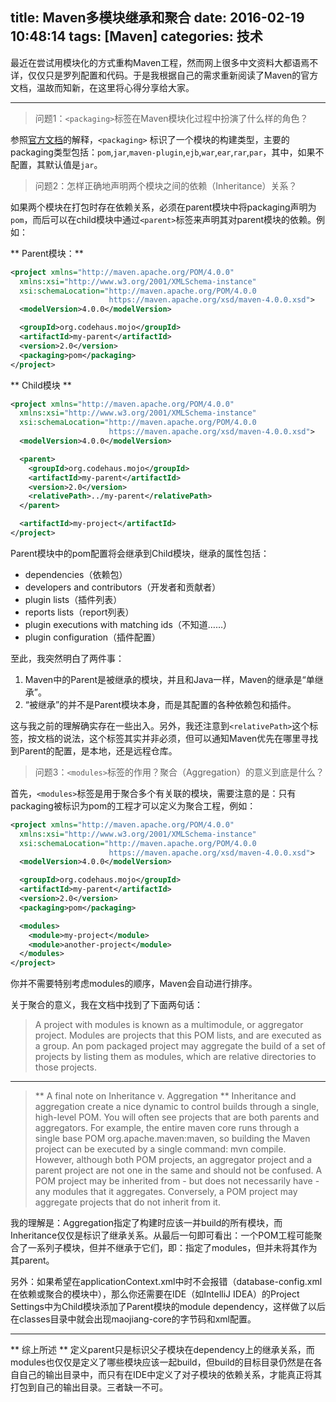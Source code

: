 title: Maven多模块继承和聚合
date: 2016-02-19 10:48:14
tags: [Maven]
categories: 技术
---
最近在尝试用模块化的方式重构Maven工程，然而网上很多中文资料大都语焉不详，仅仅只是罗列配置和代码。于是我根据自己的需求重新阅读了Maven的官方文档，温故而知新，在这里将心得分享给大家。
<!--more-->
***
> 问题1：`<packaging>`标签在Maven模块化过程中扮演了什么样的角色？

参照[官方文档](http://maven.apache.org/pom.html)的解释，`<packaging>` 标识了一个模块的构建类型，主要的packaging类型包括：`pom`,`jar`,`maven-plugin`,`ejb`,`war`,`ear`,`rar`,`par`，其中，如果不配置<packaging>，其默认值是`jar`。

> 问题2：怎样正确地声明两个模块之间的依赖（Inheritance）关系？

如果两个模块在打包时存在依赖关系，必须在parent模块中将packaging声明为`pom`，而后可以在child模块中通过`<parent>`标签来声明其对parent模块的依赖。例如：

** Parent模块：**
```xml
<project xmlns="http://maven.apache.org/POM/4.0.0"
  xmlns:xsi="http://www.w3.org/2001/XMLSchema-instance"
  xsi:schemaLocation="http://maven.apache.org/POM/4.0.0
                      https://maven.apache.org/xsd/maven-4.0.0.xsd">
  <modelVersion>4.0.0</modelVersion>

  <groupId>org.codehaus.mojo</groupId>
  <artifactId>my-parent</artifactId>
  <version>2.0</version>
  <packaging>pom</packaging>
</project>
```
** Child模块 **
```xml
<project xmlns="http://maven.apache.org/POM/4.0.0"
  xmlns:xsi="http://www.w3.org/2001/XMLSchema-instance"
  xsi:schemaLocation="http://maven.apache.org/POM/4.0.0
                      https://maven.apache.org/xsd/maven-4.0.0.xsd">
  <modelVersion>4.0.0</modelVersion>

  <parent>
    <groupId>org.codehaus.mojo</groupId>
    <artifactId>my-parent</artifactId>
    <version>2.0</version>
    <relativePath>../my-parent</relativePath>
  </parent>

  <artifactId>my-project</artifactId>
</project>
```

Parent模块中的pom配置将会继承到Child模块，继承的属性包括：
- dependencies（依赖包）
- developers and contributors（开发者和贡献者）
- plugin lists（插件列表）
- reports lists（report列表）
- plugin executions with matching ids（不知道……）
- plugin configuration（插件配置）

至此，我突然明白了两件事：
1. Maven中的Parent是被继承的模块，并且和Java一样，Maven的继承是“单继承”。
2. “被继承”的并不是Parent模块本身，而是其配置的各种依赖包和插件。

这与我之前的理解确实存在一些出入。另外，我还注意到`<relativePath>`这个标签，按文档的说法，这个标签其实并非必须，但可以通知Maven优先在哪里寻找到Parent的配置，是本地，还是远程仓库。

> 问题3：`<modules>`标签的作用？聚合（Aggregation）的意义到底是什么？

首先，`<modules>`标签是用于聚合多个有关联的模块，需要注意的是：只有packaging被标识为pom的工程才可以定义为聚合工程，例如：
```xml
<project xmlns="http://maven.apache.org/POM/4.0.0"
  xmlns:xsi="http://www.w3.org/2001/XMLSchema-instance"
  xsi:schemaLocation="http://maven.apache.org/POM/4.0.0
                      https://maven.apache.org/xsd/maven-4.0.0.xsd">
  <modelVersion>4.0.0</modelVersion>

  <groupId>org.codehaus.mojo</groupId>
  <artifactId>my-parent</artifactId>
  <version>2.0</version>
  <packaging>pom</packaging>

  <modules>
    <module>my-project</module>
    <module>another-project</module>
  </modules>
</project>
```

你并不需要特别考虑modules的顺序，Maven会自动进行排序。

关于聚合的意义，我在文档中找到了下面两句话：
> A project with modules is known as a multimodule, or aggregator project. Modules are projects that this POM lists, and are executed as a group. An pom packaged project may aggregate the build of a set of projects by listing them as modules, which are relative directories to those projects.
***

> ** A final note on Inheritance v. Aggregation **
> Inheritance and aggregation create a nice dynamic to control builds through a single, high-level POM. You will often see projects that are both parents and aggregators. For example, the entire maven core runs through a single base POM org.apache.maven:maven, so building the Maven project can be executed by a single command: mvn compile. However, although both POM projects, an aggregator project and a parent project are not one in the same and should not be confused. A POM project may be inherited from - but does not necessarily have - any modules that it aggregates. Conversely, a POM project may aggregate projects that do not inherit from it.

我的理解是：Aggregation指定了构建时应该一并build的所有模块，而Inheritance仅仅是标识了继承关系。从最后一句即可看出：一个POM工程可能聚合了一系列子模块，但并不继承于它们，即：指定了modules，但并未将其作为其parent。

另外：如果希望在applicationContext.xml中<import resource="classpath:/spring/database-config.xml" />时不会报错（database-config.xml在依赖或聚合的模块中），那么你还需要在IDE（如IntelliJ IDEA）的Project Settings中为Child模块添加了Parent模块的module dependency，这样做了以后在classes目录中就会出现maojiang-core的字节码和xml配置。
***
** 综上所述 **
定义parent只是标识父子模块在dependency上的继承关系，而modules也仅仅是定义了哪些模块应该一起build，但build的目标目录仍然是在各自自己的输出目录中，而只有在IDE中定义了对子模块的依赖关系，才能真正将其打包到自己的输出目录。三者缺一不可。
